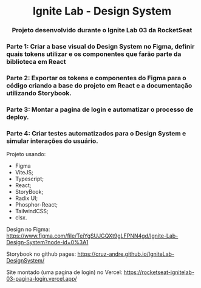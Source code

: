 <h1 align="center">Ignite Lab - Design System</h1>
<h3 align="center">Projeto desenvolvido durante o Ignite Lab 03 da RocketSeat</h3>
<h3>Parte 1: Criar a base visual do Design System no Figma, definir quais tokens utilizar e os componentes que farão parte da biblioteca em React</h3>
<h3>Parte 2: Exportar os tokens e componentes do Figma para o código criando a base do projeto em React e a documentação utilizando Storybook.</h3>
<h3>Parte 3: Montar a pagina de login e automatizar o processo de deploy.</h3>
<h3>Parte 4: Criar testes automatizados para o Design System e simular interações do usuário.</h3>

Projeto usando:
- Figma 
- ViteJS;
- Typescript;
- React;
- StoryBook;
- Radix UI;
- Phosphor-React;
- TailwindCSS;
- clsx.

Design no Figma: https://www.figma.com/file/TeiYgSUJGQXt9gLFPNN4gd/Ignite-Lab-Design-System?node-id=0%3A1

Storybook no github pages: https://cruz-andre.github.io/IgniteLab-DesignSystem/

Site montado (uma pagina de login) no Vercel: https://rocketseat-ignitelab-03-pagina-login.vercel.app/
